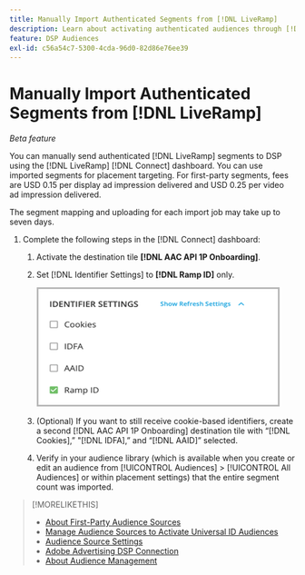 ```yaml
---
title: Manually Import Authenticated Segments from [!DNL LiveRamp]
description: Learn about activating authenticated audiences through [!DNL LiveRamp].
feature: DSP Audiences
exl-id: c56a54c7-5300-4cda-96d0-82d86e76ee39
---
```

# Manually Import Authenticated Segments from [!DNL LiveRamp]

*Beta feature*

You can manually send authenticated [!DNL LiveRamp] segments to DSP using the [!DNL LiveRamp] [!DNL Connect] dashboard. You can use imported segments for placement targeting. For first-party segments, fees are USD 0.15 per display ad impression delivered and USD 0.25 per video ad impression delivered.

The segment mapping and uploading for each import job may take up to seven days. 

<!--Is this first step relevant for this process?

1. For measurement using [[!DNL Adobe] [!DNL Analytics for Advertising]](/help/integrations/analytics/overview.md):

   1. Complete all [prerequisites for implementing [!DNL Analytics for Advertising]](/help/integrations/analytics/prerequisites.md) and make sure that the [AMO ID and EF ID](/help/integrations/analytics/ids.md) are being populated in your tracking URLs.
   
   1. [Maybe just add a param to existing tag] Deploy a second JavaScript tag for [!DNL RampIDs] on your webpages to match onsite events to ad impressions. Contact your Adobe Account Team to get the tag and instructions for where to implement it.

 -->

1. Complete the following steps in the [!DNL Connect] dashboard:

   1. Activate the destination tile **[!DNL AAC API 1P Onboarding]**.

   1. Set [!DNL Identifier Settings] to **[!DNL Ramp ID]** only.

      ![Identifier settings](/help/dsp/assets/liveramp-tile-settings.png)

   1. (Optional) If you want to still receive cookie-based identifiers, create a second [!DNL AAC API 1P Onboarding] destination tile with “[!DNL Cookies],” "[!DNL IDFA],” and “[!DNL AAID]” selected.

   1. Verify in your audience library (which is available when you create or edit an audience from [!UICONTROL Audiences] > [!UICONTROL All Audiences] or within placement settings) that the entire segment count was imported.

>[!MORELIKETHIS]
>
>* [About First-Party Audience Sources](source-about.md)
>* [Manage Audience Sources to Activate Universal ID Audiences](source-manage.md)
>* [Audience Source Settings](source-settings.md)
>* [Adobe Advertising DSP Connection](https://experienceleague.adobe.com/docs/experience-platform/destinations/catalog/advertising/adobe-advertising-cloud-connection.html)
>* [About Audience Management](/help/dsp/audiences/audience-about.md)
